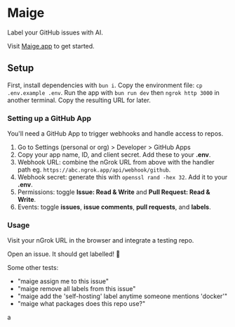 # Maige

Label your GitHub issues with AI.

Visit [Maige.app](https://maige.app) to get started.

## Setup

First, install dependencies with `bun i`. Copy the environment file: `cp .env.example .env`. Run the app with `bun run dev` then `ngrok http 3000` in another terminal. Copy the resulting URL for later.

### Setting up a GitHub App

You'll need a GitHub App to trigger webhooks and handle access to repos.

1. Go to Settings (personal or org) > Developer > GitHub Apps
2. Copy your app name, ID, and client secret. Add these to your **.env**.
3. Webhook URL: combine the nGrok URL from above with the handler path eg. `https://abc.ngrok.app/api/webhook/github`.
4. Webhook secret: generate this with `openssl rand -hex 32`. Add it to your **.env**.
5. Permissions: toggle **Issue: Read & Write** and **Pull Request: Read & Write**.
6. Events: toggle **issues**, **issue comments**, **pull requests**, and **labels**.

### Usage

Visit your nGrok URL in the browser and integrate a testing repo.

Open an issue. It should get labelled! 🎉

Some other tests:

- "maige assign me to this issue"
- "maige remove all labels from this issue"
- "maige add the 'self-hosting' label anytime someone mentions 'docker'"
- "maige what packages does this repo use?"

a
